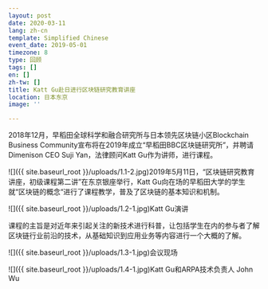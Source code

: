 ```yaml
---
layout: post
date: 2020-03-11
lang: zh-cn
template: Simplified Chinese
event_date: 2019-05-01
timezone: 8
type: 回顾
tags: []
en: []
zh-tw: []
title: Katt Gu赴日进行区块链研究教育讲座
location: 日本东京
image: ''

---
```

2018年12月，早稻田全球科学和融合研究所与日本领先区块链小区Blockchain Business Community宣布将在2019年成立“早稻田BBC区块链研究所”，并聘请Dimenison CEO Suji Yan，法律顾问Katt Gu作为讲师，进行课程。

![]({{ site.baseurl_root }}/uploads/1.1-2.jpg)2019年5月11日，“区块链研究教育讲座，初级课程第二讲”在东京银座举行，Katt Gu向在场的早稻田大学的学生就“区块链的概念“进行了课程教学，普及了区块链的基本知识和机制。

![]({{ site.baseurl_root }}/uploads/1.2-1.jpg)Katt Gu演讲

课程的主旨是对近年来引起关注的新技术进行科普，让包括学生在内的参与者了解区块链行业前沿的技术，从基础知识到应用业务等内容进行一个大概的了解。

![]({{ site.baseurl_root }}/uploads/1.3-1.jpg)会议现场

![]({{ site.baseurl_root }}/uploads/1.4-1.jpg)Katt Gu和ARPA技术负责人 John Wu